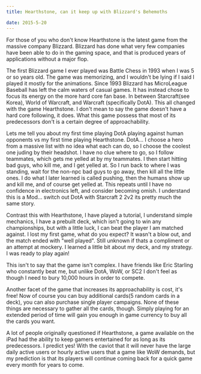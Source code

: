 ```yaml
---
title: Hearthstone, can it keep up with Blizzard's Behemoths

date: 2015-5-20
---
```


For those of you who don't know Hearthstone is the latest game from the
massive company Blizzard. Blizzard has done what very few companies have
been able to do in the gaming space, and that is produced years of
applications without a major flop.

The first Blizzard game I ever played was Battle Chess in 1993 when I
was 5 or so years old. The game was memorizing, and I wouldn't be lying
if I said I played it mostly for the animations. Since 1993 Blizzard has
MicroLeague Baseball has left the calm waters of casual games. It has
instead chose to focus its energy on the more hard core fan base. In
between Starcraft(see Korea), World of Warcraft, and Warcraft
(specifically DotA). This all changed with the game Hearthstone. I don't
mean to say the game doesn't have a hard core following, it does. What
this game possess that most of its predecessors don't is a certain
degree of approachability.

Lets me tell you about my first time playing DotA playing against human
opponents vs my first time playing Hearthstone. DotA... I choose a hero
from a massive list with no idea what each can do, so I choose the
coolest one juding by their headshot. I have no clue where to go, so I
follow teammates, which gets me yelled at by my teammates. I then start
hitting bad guys, who kill me, and I get yelled at. So I run back to
where I was standing, wait for the non-npc bad guys to go away, then
kill all the little ones. I do what I later learned is called pushing,
then the humans show up and kill me, and of course get yelled at. This
repeats until I have no confidence in electronics left, and consider
becoming omish. I understand this is a Mod... switch out DotA with
Starcraft 2 2v2 its pretty much the same story.

Contrast this with Hearthstone, I have played a tutorial, I understand
simple mechanics, I have a prebuilt deck, which isn't going to win any
championships, but with a little luck, I can beat the player I am
matched against. I lost my first game, what do you expect? It wasn't a
blow out, and the match ended with "well played". Still unknown if thats
a compliment or an attempt at mockery. I learned a little bit about my
deck, and my strategy. I was ready to play again!

This isn't to say that the game isn't complex. I have friends like Eric
Starling who constantly beat me, but unlike DotA, WoW, or SC2 I don't
feel as though I need to bury 10,000 hours in order to compete.

Another facet of the game that increases its approachability is cost,
it's free! Now of course you can buy additional cards(5 random cards in
a deck), you can also purchase single player campaigns. None of these
things are necessary to gather all the cards, though. Simply playing for
an extended period of time will gain you enough in game currency to buy
all the cards you want.

A lot of people originally questioned if Hearthstone, a game available
on the iPad had the ability to keep gamers entertained for as long as
its predecessors. I predict yes! With the caviot that it will never have
the large daily active users or hourly active users that a game like WoW
demands, but my prediction is that its players will continue coming back
for a quick game every month for years to come.
